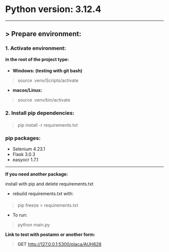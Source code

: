 # Python version: 3.12.4

---

## > Prepare environment:

### 1. Activate environment:
**in the root of the project type:**
####
- **Windows: (testing with git bash)**
> source .venv/Scripts/activate

- **macos/Linux:** 
> source .venv/bin/activate

### 2. Install pip dependencies:
####
> pip install -r requirements.txt

### pip packages:
 - Selenium 4.23.1 
 - Flask    3.0.3
 - easyocr  1.7.1

---

**If you need another package:**

install with pip and delete requirements.txt
- rebuild requirements.txt with:
####
> pip freeze > requirements.txt

- To run:
> python main.py

**Link to test with postamn or another form:**
> **GET** http://127.0.0.1:5300/placa/AUH628
